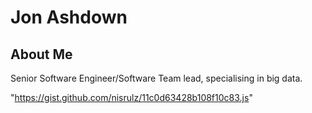 # Jon Ashdown

## About Me
Senior Software Engineer/Software Team lead, specialising in big data. 

"https://gist.github.com/nisrulz/11c0d63428b108f10c83.js"



